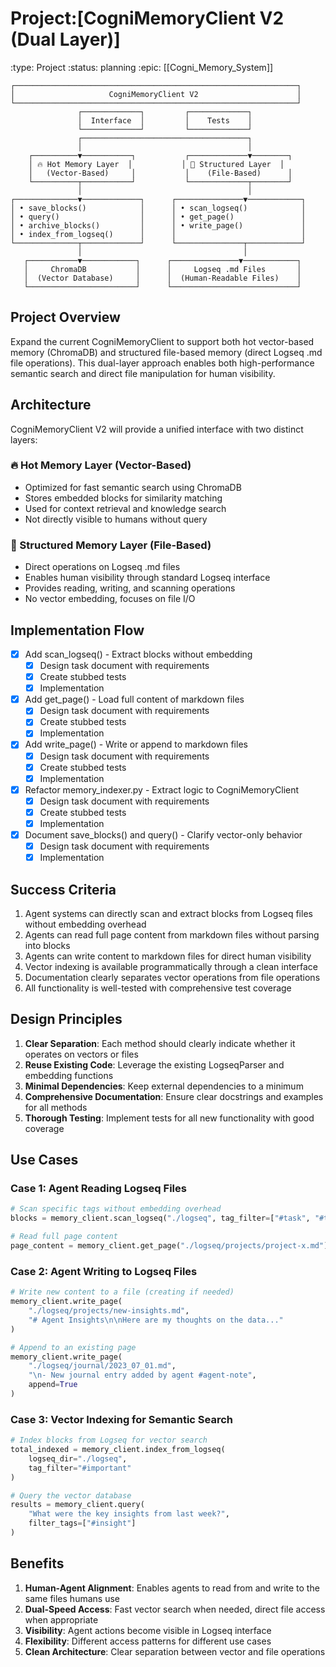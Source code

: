 # Project:[CogniMemoryClient V2 (Dual Layer)]
:type: Project
:status: planning
:epic: [[Cogni_Memory_System]]

```
┌───────────────────────────────────────────────────────────────┐
│                     CogniMemoryClient V2                      │
└───────────────────────────────────────────────────────────────┘
               ┌─────────────┐         ┌─────────────┐
               │  Interface  │         │    Tests    │
               └─────────────┘         └─────────────┘
               ┌─────────────────────────────────────┐
               │                                     │
    ┌──────────▼───────────┐           ┌─────────────▼────────┐
    │ 🔥 Hot Memory Layer  │           │ 🐢 Structured Layer  │
    │   (Vector-Based)     │           │    (File-Based)      │
    └──────────┬───────────┘           └─────────────┬────────┘
               │                                     │
┌──────────────▼─────────────┐      ┌───────────────▼────────────┐
│ • save_blocks()            │      │ • scan_logseq()            │
│ • query()                  │      │ • get_page()               │
│ • archive_blocks()         │      │ • write_page()             │
│ • index_from_logseq()      │      │                            │
└──────────────┬─────────────┘      └───────────────┬────────────┘
               │                                    │
   ┌───────────▼────────────┐      ┌───────────────▼────────────┐
   │     ChromaDB           │      │     Logseq .md Files       │
   │  (Vector Database)     │      │  (Human-Readable Files)    │
   └────────────────────────┘      └────────────────────────────┘
```

## Project Overview
Expand the current CogniMemoryClient to support both hot vector-based memory (ChromaDB) and structured file-based memory (direct Logseq .md file operations). This dual-layer approach enables both high-performance semantic search and direct file manipulation for human visibility.

## Architecture
CogniMemoryClient V2 will provide a unified interface with two distinct layers:

### 🔥 Hot Memory Layer (Vector-Based)
- Optimized for fast semantic search using ChromaDB
- Stores embedded blocks for similarity matching
- Used for context retrieval and knowledge search
- Not directly visible to humans without query

### 🐢 Structured Memory Layer (File-Based)
- Direct operations on Logseq .md files
- Enables human visibility through standard Logseq interface
- Provides reading, writing, and scanning operations
- No vector embedding, focuses on file I/O

## Implementation Flow
- [x] Add scan_logseq() - Extract blocks without embedding
  - [x] Design task document with requirements
  - [x] Create stubbed tests
  - [x] Implementation
- [x] Add get_page() - Load full content of markdown files
  - [x] Design task document with requirements
  - [x] Create stubbed tests
  - [x] Implementation
- [x] Add write_page() - Write or append to markdown files
  - [x] Design task document with requirements
  - [x] Create stubbed tests
  - [x] Implementation
- [x] Refactor memory_indexer.py - Extract logic to CogniMemoryClient
  - [x] Design task document with requirements
  - [x] Create stubbed tests
  - [x] Implementation
- [x] Document save_blocks() and query() - Clarify vector-only behavior
  - [x] Design task document with requirements
  - [x] Implementation

## Success Criteria
1. Agent systems can directly scan and extract blocks from Logseq files without embedding overhead
2. Agents can read full page content from markdown files without parsing into blocks
3. Agents can write content to markdown files for direct human visibility
4. Vector indexing is available programmatically through a clean interface
5. Documentation clearly separates vector operations from file operations
6. All functionality is well-tested with comprehensive test coverage

## Design Principles
1. **Clear Separation**: Each method should clearly indicate whether it operates on vectors or files
2. **Reuse Existing Code**: Leverage the existing LogseqParser and embedding functions
3. **Minimal Dependencies**: Keep external dependencies to a minimum
4. **Comprehensive Documentation**: Ensure clear docstrings and examples for all methods
5. **Thorough Testing**: Implement tests for all new functionality with good coverage

## Use Cases

### Case 1: Agent Reading Logseq Files
```python
# Scan specific tags without embedding overhead
blocks = memory_client.scan_logseq("./logseq", tag_filter=["#task", "#todo"])

# Read full page content
page_content = memory_client.get_page("./logseq/projects/project-x.md")
```

### Case 2: Agent Writing to Logseq Files
```python
# Write new content to a file (creating if needed)
memory_client.write_page(
    "./logseq/projects/new-insights.md",
    "# Agent Insights\n\nHere are my thoughts on the data..."
)

# Append to an existing page
memory_client.write_page(
    "./logseq/journal/2023_07_01.md",
    "\n- New journal entry added by agent #agent-note",
    append=True
)
```

### Case 3: Vector Indexing for Semantic Search
```python
# Index blocks from Logseq for vector search
total_indexed = memory_client.index_from_logseq(
    logseq_dir="./logseq",
    tag_filter="#important"
)

# Query the vector database
results = memory_client.query(
    "What were the key insights from last week?",
    filter_tags=["#insight"]
)
```

## Benefits
1. **Human-Agent Alignment**: Enables agents to read from and write to the same files humans use
2. **Dual-Speed Access**: Fast vector search when needed, direct file access when appropriate
3. **Visibility**: Agent actions become visible in Logseq interface
4. **Flexibility**: Different access patterns for different use cases
5. **Clean Architecture**: Clear separation between vector and file operations 
